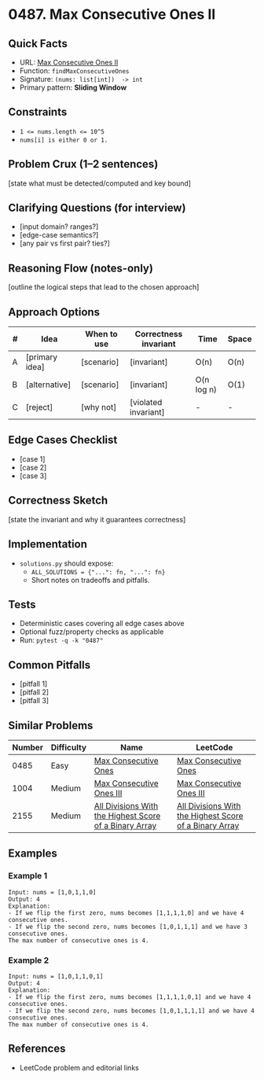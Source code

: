 # 0487. Max Consecutive Ones II

## Quick Facts

- URL: [Max Consecutive Ones II](https://leetcode.com/problems/max-consecutive-ones-ii/)
- Function: `findMaxConsecutiveOnes`
- Signature: `(nums: list[int])  -> int`
- Primary pattern: **Sliding Window**

## Constraints

- `1 <= nums.length <= 10^5`
- `nums[i] is either 0 or 1.`

## Problem Crux (1–2 sentences)

[state what must be detected/computed and key bound]

## Clarifying Questions (for interview)

- [input domain? ranges?]
- [edge-case semantics?]
- [any pair vs first pair? ties?]

## Reasoning Flow (notes-only)

[outline the logical steps that lead to the chosen approach]

## Approach Options

| # | Idea | When to use | Correctness invariant | Time | Space |
|---|------|-------------|-----------------------|------|-------|
| A | [primary idea] | [scenario] | [invariant] | O(n) | O(n) |
| B | [alternative] | [scenario] | [invariant] | O(n log n) | O(1) |
| C | [reject] | [why not] | [violated invariant] | - | - |

## Edge Cases Checklist

- [case 1]
- [case 2]
- [case 3]

## Correctness Sketch

[state the invariant and why it guarantees correctness]

## Implementation

- `solutions.py` should expose:
  - `ALL_SOLUTIONS = {"...": fn, "...": fn}`
  - Short notes on tradeoffs and pitfalls.

## Tests

- Deterministic cases covering all edge cases above
- Optional fuzz/property checks as applicable
- Run: `pytest -q -k "0487"`

## Common Pitfalls

- [pitfall 1]
- [pitfall 2]
- [pitfall 3]

## Similar Problems

| Number | Difficulty | Name | LeetCode |
|---|---|---|---|
| 0485 | Easy | [Max Consecutive Ones](../0485-max-consecutive-ones/readme.md) | [Max Consecutive Ones](https://leetcode.com/problems/max-consecutive-ones/) |
| 1004 | Medium | [Max Consecutive Ones III](../1004-max-consecutive-ones-iii/readme.md) | [Max Consecutive Ones III](https://leetcode.com/problems/max-consecutive-ones-iii/) |
| 2155 | Medium | [All Divisions With the Highest Score of a Binary Array](../2155-all-divisions-with-the-highest-score-of-a-binary-array/readme.md) | [All Divisions With the Highest Score of a Binary Array](https://leetcode.com/problems/all-divisions-with-the-highest-score-of-a-binary-array/) |

## Examples

### Example 1

```text
Input: nums = [1,0,1,1,0]
Output: 4
Explanation: 
- If we flip the first zero, nums becomes [1,1,1,1,0] and we have 4 consecutive ones.
- If we flip the second zero, nums becomes [1,0,1,1,1] and we have 3 consecutive ones.
The max number of consecutive ones is 4.
```

### Example 2

```text
Input: nums = [1,0,1,1,0,1]
Output: 4
Explanation: 
- If we flip the first zero, nums becomes [1,1,1,1,0,1] and we have 4 consecutive ones.
- If we flip the second zero, nums becomes [1,0,1,1,1,1] and we have 4 consecutive ones.
The max number of consecutive ones is 4.
```

## References

- LeetCode problem and editorial links
